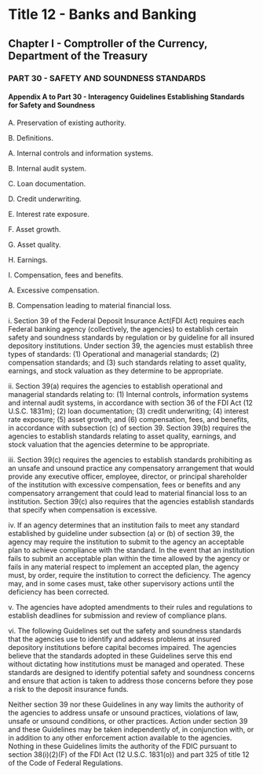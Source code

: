 
# Title 12 - Banks and Banking
## Chapter I - Comptroller of the Currency, Department of the Treasury
### PART 30 - SAFETY AND SOUNDNESS STANDARDS
#### Appendix A to Part 30 - Interagency Guidelines Establishing Standards for Safety and Soundness

A. Preservation of existing authority.

B. Definitions.

A. Internal controls and information systems.

B. Internal audit system.

C. Loan documentation.

D. Credit underwriting.

E. Interest rate exposure.

F. Asset growth.

G. Asset quality.

H. Earnings.

I. Compensation, fees and benefits.

A. Excessive compensation.

B. Compensation leading to material financial loss.

i. Section 39 of the Federal Deposit Insurance Act(FDI Act) requires each Federal banking agency (collectively, the agencies) to establish certain safety and soundness standards by regulation or by guideline for all insured depository institutions. Under section 39, the agencies must establish three types of standards: (1) Operational and managerial standards; (2) compensation standards; and (3) such standards relating to asset quality, earnings, and stock valuation as they determine to be appropriate.

ii. Section 39(a) requires the agencies to establish operational and managerial standards relating to: (1) Internal controls, information systems and internal audit systems, in accordance with section 36 of the FDI Act (12 U.S.C. 1831m); (2) loan documentation; (3) credit underwriting; (4) interest rate exposure; (5) asset growth; and (6) compensation, fees, and benefits, in accordance with subsection (c) of section 39. Section 39(b) requires the agencies to establish standards relating to asset quality, earnings, and stock valuation that the agencies determine to be appropriate.

iii. Section 39(c) requires the agencies to establish standards prohibiting as an unsafe and unsound practice any compensatory arrangement that would provide any executive officer, employee, director, or principal shareholder of the institution with excessive compensation, fees or benefits and any compensatory arrangement that could lead to material financial loss to an institution. Section 39(c) also requires that the agencies establish standards that specify when compensation is excessive.

iv. If an agency determines that an institution fails to meet any standard established by guideline under subsection (a) or (b) of section 39, the agency may require the institution to submit to the agency an acceptable plan to achieve compliance with the standard. In the event that an institution fails to submit an acceptable plan within the time allowed by the agency or fails in any material respect to implement an accepted plan, the agency must, by order, require the institution to correct the deficiency. The agency may, and in some cases must, take other supervisory actions until the deficiency has been corrected.

v. The agencies have adopted amendments to their rules and regulations to establish deadlines for submission and review of compliance plans.

vi. The following Guidelines set out the safety and soundness standards that the agencies use to identify and address problems at insured depository institutions before capital becomes impaired. The agencies believe that the standards adopted in these Guidelines serve this end without dictating how institutions must be managed and operated. These standards are designed to identify potential safety and soundness concerns and ensure that action is taken to address those concerns before they pose a risk to the deposit insurance funds.

Neither section 39 nor these Guidelines in any way limits the authority of the agencies to address unsafe or unsound practices, violations of law, unsafe or unsound conditions, or other practices. Action under section 39 and these Guidelines may be taken independently of, in conjunction with, or in addition to any other enforcement action available to the agencies. Nothing in these Guidelines limits the authority of the FDIC pursuant to section 38(i)(2)(F) of the FDI Act (12 U.S.C. 1831(o)) and part 325 of title 12 of the Code of Federal Regulations.
